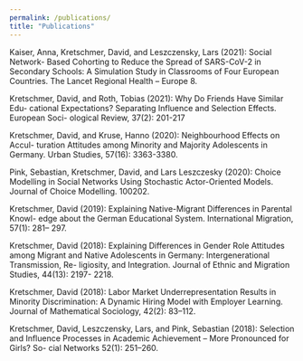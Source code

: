 ```yaml
---
permalink: /publications/
title: "Publications"
---
```


Kaiser, Anna, Kretschmer, David, and Leszczensky, Lars (2021): Social Network- Based Cohorting to Reduce the Spread of SARS-CoV-2 in Secondary Schools: A Simulation Study in Classrooms of Four European Countries. The Lancet Regional Health – Europe 8.

Kretschmer, David, and Roth, Tobias (2021): Why Do Friends Have Similar Edu- cational Expectations? Separating Influence and Selection Effects. European Soci- ological Review, 37(2): 201-217

Kretschmer, David, and Kruse, Hanno (2020): Neighbourhood Effects on Accul- turation Attitudes among Minority and Majority Adolescents in Germany. Urban Studies, 57(16): 3363-3380.

Pink, Sebastian, Kretschmer, David, and Lars Leszczesky (2020): Choice Modelling in Social Networks Using Stochastic Actor-Oriented Models. Journal of Choice Modelling. 100202.


Kretschmer, David (2019): Explaining Native-Migrant Differences in Parental Knowl- edge about the German Educational System. International Migration, 57(1): 281– 297.

Kretschmer, David (2018): Explaining Differences in Gender Role Attitudes among Migrant and Native Adolescents in Germany: Intergenerational Transmission, Re- ligiosity, and Integration. Journal of Ethnic and Migration Studies, 44(13): 2197- 2218.

Kretschmer, David (2018): Labor Market Underrepresentation Results in Minority Discrimination: A Dynamic Hiring Model with Employer Learning. Journal of Mathematical Sociology, 42(2): 83–112.

Kretschmer, David, Leszczensky, Lars, and Pink, Sebastian (2018): Selection and Influence Processes in Academic Achievement – More Pronounced for Girls? So- cial Networks 52(1): 251–260.
